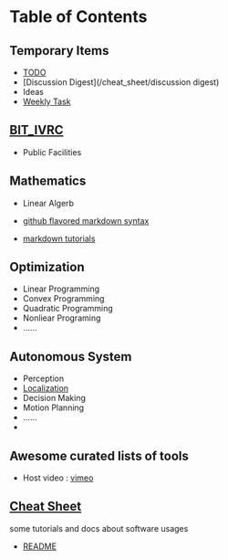# Table of Contents
## Temporary Items
* [TODO](/cheat_sheet/todo)
* [Discussion Digest](/cheat_sheet/discussion digest)
* Ideas
* [Weekly Task](/cheat_sheet/weekly_task)

## [BIT_IVRC](/BIT_IVRC)
* Public Facilities

## Mathematics
* Linear Algerb   

     
* [github flavored markdown syntax](https://github.com/adam-p/markdown-here/wiki/Markdown-Cheatsheet)

* [markdown tutorials](http://www.markdowntutorial.com/)

## Optimization
* Linear Programming
* Convex Programming
* Quadratic Programming
* Nonliear Programing
* ......

## Autonomous System
* Perception
* [Localization](/cheat_sheet/localization)
* Decision Making
* Motion Planning
* ......
* 

## Awesome curated lists of  tools
* Host video : [vimeo](https://vimeo.com) 


## [Cheat Sheet](/cheat_sheet)
some tutorials and docs about software usages
* [README](/README)